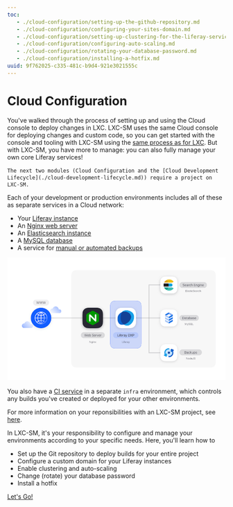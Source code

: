 ```yaml
---
toc:
   - ./cloud-configuration/setting-up-the-github-repository.md
   - ./cloud-configuration/configuring-your-sites-domain.md
   - ./cloud-configuration/setting-up-clustering-for-the-liferay-service.md
   - ./cloud-configuration/configuring-auto-scaling.md
   - ./cloud-configuration/rotating-your-database-password.md
   - ./cloud-configuration/installing-a-hotfix.md
uuid: 9f762025-c335-481c-b9d4-921e3021555c
---
```


# Cloud Configuration

You've walked through the process of setting up and using the Cloud console to deploy changes in LXC. LXC-SM uses the same Cloud console for deploying changes and custom code, so you can get started with the console and tooling with LXC-SM using the [same process as for LXC](./setting-up-your-cloud-project.md). But with LXC-SM, you have more to manage: you can also fully manage your own core Liferay services! 

```{note}
The next two modules (Cloud Configuration and the [Cloud Development Lifecycle](./cloud-development-lifecycle.md)) require a project on LXC-SM.
```

Each of your development or production environments includes all of these as separate services in a Cloud network:

* Your [Liferay instance](https://learn.liferay.com/w/liferay-cloud/using-the-liferay-dxp-service)
* An [Nginx web server](https://learn.liferay.com/w/liferay-cloud/platform-services/web-server-service)
* An [Elasticsearch instance](https://learn.liferay.com/w/liferay-cloud/platform-services/search-service)
* A [MySQL database](https://learn.liferay.com/w/liferay-cloud/platform-services/database-service/database-service)
* A service for [manual or automated backups](https://learn.liferay.com/w/liferay-cloud/platform-services/backup-service/backup-service-overview)

![Each environment has these services managed in a separate cloud network.](./cloud-configuration/images/01.png)

You also have a [CI service](https://learn.liferay.com/w/liferay-cloud/platform-services/continuous-integration) in a separate `infra` environment, which controls any builds you've created or deployed for your other environments.

For more information on your reponsibilities with an LXC-SM project, see [here](https://help.liferay.com/hc/en-us/articles/360059798531-DXP-Cloud-Shared-Activities).

In LXC-SM, it's your responsibility to configure and manage your environments according to your specific needs. Here, you'll learn how to

* Set up the Git repository to deploy builds for your entire project
* Configure a custom domain for your Liferay instances
* Enable clustering and auto-scaling
* Change (rotate) your database password
* Install a hotfix

[Let's Go!](./cloud-configuration/setting-up-the-github-repository.md)
